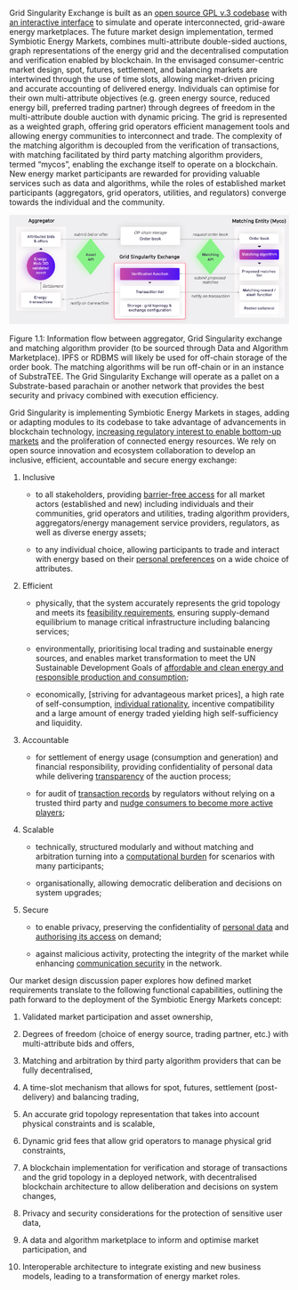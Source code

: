 Grid Singularity Exchange is built as an [open source GPL v.3 codebase](https://github.com/gridsingularity/d3a) with [an interactive interface](https://map.gridsingularity.com/singularity-map) to simulate and operate interconnected, grid-aware energy marketplaces. The future market design implementation, termed Symbiotic Energy Markets, combines multi-attribute double-sided auctions, graph representations of the energy grid and the decentralised computation and verification enabled by blockchain. In the envisaged consumer-centric market design, spot, futures, settlement, and balancing markets are intertwined through the use of time slots, allowing market-driven pricing and accurate accounting of delivered energy. Individuals can optimise for their own multi-attribute objectives (e.g. green energy source, reduced energy bill, preferred trading partner) through degrees of freedom in the multi-attribute double auction with dynamic pricing. The grid is represented as a weighted graph, offering grid operators efficient management tools and allowing energy communities to interconnect and trade. The complexity of the matching algorithm is decoupled from the verification of transactions, with matching facilitated by third party matching algorithm providers, termed “mycos”, enabling the exchange itself to operate on a blockchain. New energy market participants are rewarded for providing valuable services such as data and algorithms, while the roles of established market participants (aggregators, grid operators, utilities, and regulators) converge towards the individual and the community.

![alt_text](img/development-path.png)

Figure 1.1: Information flow between aggregator, Grid Singularity exchange and matching algorithm provider (to be sourced through Data and Algorithm Marketplace). IPFS or RDBMS will likely be used for off-chain storage of the order book. The matching algorithms will be run off-chain or in an instance of SubstraTEE. The Grid Singularity Exchange will operate as a pallet on a Substrate-based parachain or another network that provides the best security and privacy combined with execution efficiency.

Grid Singularity is implementing Symbiotic Energy Markets in stages, adding or adapting modules to its codebase to take advantage of advancements in blockchain technology, [increasing regulatory interest to enable bottom-up markets](https://gridsingularity.medium.com/energy-communities-a-game-changer-for-the-european-electricity-grid-fd588a3063b0) and the proliferation of connected energy resources. We rely on open source innovation and ecosystem collaboration to develop an inclusive, efficient, accountable and secure energy exchange:

1. Inclusive

      - to all stakeholders, providing [barrier-free access](https://arxiv.org/pdf/2003.07940.pdf) for all market actors (established and new) including individuals and their communities, grid operators and utilities, trading algorithm providers, aggregators/energy management service providers, regulators, as well as diverse energy assets;

      - to any individual choice, allowing participants to trade and interact with energy based on their [personal preferences](https://arxiv.org/pdf/2003.07940.pdf) on a wide choice of attributes.

2. Efficient

      - physically, that the system accurately represents the grid topology and meets its [feasibility requirements](https://www.researchgate.net/publication/336868492_Safe_and_Private_Forward-Trading_Platform_for_Transactive_Microgrids), ensuring supply-demand equilibrium to manage critical infrastructure including balancing services;

      - environmentally, prioritising local trading and sustainable energy sources, and enables market transformation to meet the UN Sustainable Development Goals of [affordable and clean energy and responsible production and consumption](https://sdgs.un.org/goals);

      - economically, [striving for advantageous market prices], a high rate of self-consumption, [individual rationality](https://www.academia.edu/34175250/A_systematic_study_of_double_auction_mechanisms_in_cloud_computing), incentive compatibility and a large amount of energy traded yielding high self-sufficiency and liquidity.

3. Accountable

      - for settlement of energy usage (consumption and generation) and financial responsibility, providing confidentiality of personal data while delivering [transparency](https://arxiv.org/abs/1905.07940) of the auction process;

      - for audit of [transaction records](https://arxiv.org/pdf/2001.06882.pdf) by regulators without relying on a trusted third party and [nudge consumers to become more active players](https://www.beuc.eu/publications/beuc-x-2017-062_mst_energy_markets_of_the_future_-_how_the_eus_energy_transition_should_work_for_consumers.pdf);

4. Scalable

      - technically, structured modularly and without matching and arbitration turning into a [computational burden](https://www.sciencedirect.com/science/article/pii/S1364032119300462) for scenarios with many participants;

      - organisationally, allowing democratic deliberation and decisions on system upgrades;

5. Secure

      - to enable privacy, preserving the confidentiality of [personal data](https://arxiv.org/abs/1905.07940) and [authorising its access](https://aioti.eu/wp-content/uploads/2021/03/Open-Energy-Marketplaces-Evolution-Published.pdf) on demand;

      - against malicious activity, protecting the integrity of the market while enhancing [communication security](https://arxiv.org/pdf/1809.02609.pdf) in the network.

Our market design discussion paper explores how defined market requirements translate to the following functional capabilities, outlining the path forward to the deployment of the Symbiotic Energy Markets concept:

1. Validated market participation and asset ownership,

2. Degrees of freedom (choice of energy source, trading partner, etc.) with multi-attribute bids and offers,

3. Matching and arbitration by third party algorithm providers that can be fully decentralised,

4. A time-slot mechanism that allows for spot, futures, settlement (post-delivery) and balancing trading,

5. An accurate grid topology representation that takes into account physical constraints and is scalable,

6. Dynamic grid fees that allow grid operators to manage physical grid constraints,

7. A blockchain implementation for verification and storage of transactions and the grid topology in a deployed network, with decentralised blockchain architecture to allow deliberation and decisions on system changes,

8. Privacy and security considerations for the protection of sensitive user data,

9. A data and algorithm marketplace to inform and optimise market participation, and

10. Interoperable architecture to integrate existing and new business models, leading to a transformation of energy market roles.
